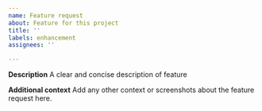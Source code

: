 ```yaml
---
name: Feature request
about: Feature for this project
title: ''
labels: enhancement
assignees: ''

---
```


**Description**
A clear and concise description of feature

**Additional context**
Add any other context or screenshots about the feature request here.

